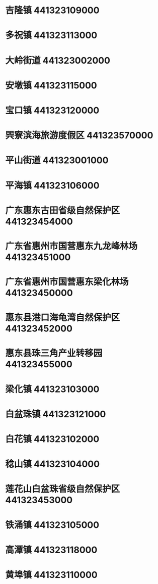 # 吉隆镇 441323109000
# 多祝镇 441323113000
# 大岭街道 441323002000
# 安墩镇 441323115000
# 宝口镇 441323120000
# 巺寮滨海旅游度假区 441323570000
# 平山街道 441323001000
# 平海镇 441323106000
# 广东惠东古田省级自然保护区 441323454000
# 广东省惠州市国营惠东九龙峰林场 441323451000
# 广东省惠州市国营惠东梁化林场 441323450000
# 惠东县港口海龟湾自然保护区 441323452000
# 惠东县珠三角产业转移园 441323455000
# 梁化镇 441323103000
# 白盆珠镇 441323121000
# 白花镇 441323102000
# 稔山镇 441323104000
# 莲花山白盆珠省级自然保护区 441323453000
# 铁涌镇 441323105000
# 高潭镇 441323118000
# 黄埠镇 441323110000
